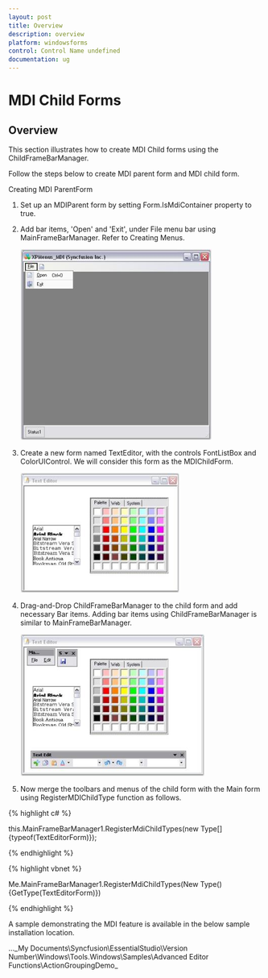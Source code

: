 ```yaml
---
layout: post
title: Overview
description: overview
platform: windowsforms
control: Control Name undefined
documentation: ug
---
```


# MDI Child Forms

## Overview

This section illustrates how to create MDI Child forms using the ChildFrameBarManager.

Follow the steps below to create MDI parent form and MDI child form.

Creating MDI ParentForm

1. Set up an MDIParent form by setting Form.IsMdiContainer property to true.
2. Add bar items, 'Open' and 'Exit', under File menu bar using MainFrameBarManager. Refer to Creating Menus.

   ![](Overview_images/Overview_img1.jpeg)



3. Create a new form named TextEditor, with the controls FontListBox and ColorUIControl. We will consider this form as the MDIChildForm.

   ![](Overview_images/Overview_img2.jpeg)
 


4. Drag-and-Drop ChildFrameBarManager to the child form and add necessary Bar items. Adding bar items using ChildFrameBarManager is similar to MainFrameBarManager.

   ![](Overview_images/Overview_img3.jpeg)



5. Now merge the toolbars and menus of the child form with the Main form using RegisterMDIChildType function as follows.

{% highlight c# %}



this.MainFrameBarManager1.RegisterMdiChildTypes(new Type[]{typeof(TextEditorForm)});

{% endhighlight %}

{% highlight vbnet %}



Me.MainFrameBarManager1.RegisterMdiChildTypes(New Type(){GetType(TextEditorForm)})

{% endhighlight %}

A sample demonstrating the MDI feature is available in the below sample installation location.

…\_My Documents\Syncfusion\EssentialStudio\Version Number\Windows\Tools.Windows\Samples\Advanced Editor Functions\ActionGroupingDemo_

